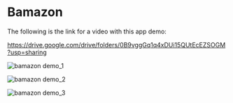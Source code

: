 # Bamazon

The following is the link for a video with this app demo:

https://drive.google.com/drive/folders/0B9vggGq1q4xDUi15QUtEcEZSOGM?usp=sharing


![bamazon demo_1](https://user-images.githubusercontent.com/28827821/32080613-f782890e-ba6d-11e7-807a-f47c1af4d687.gif)


![bamazon demo_2](https://user-images.githubusercontent.com/28827821/32080614-f79f69d4-ba6d-11e7-9029-0c41e00f3a35.gif)


![bamazon demo_3](https://user-images.githubusercontent.com/28827821/32080615-f7d2bf64-ba6d-11e7-8d4c-12b746d93f45.gif)
